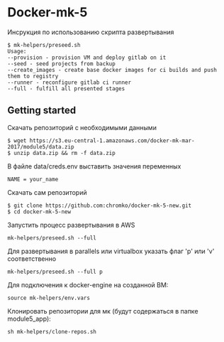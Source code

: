 

# Docker-mk-5

Инсрукция по использованию скрипта развертывания
```
$ mk-helpers/preseed.sh
Usage:
--provision - provision VM and deploy gitlab on it
--seed - seed projects from backup
--create_images - create base docker images for ci builds and push them to registry
--runner - reconfigure gitlab ci runner
--full - fulfill all presented stages
```

## Getting started

Скачать репозиторий с необходимыми данными
```
$ wget https://s3.eu-central-1.amazonaws.com/docker-mk-mar-2017/module5/data.zip
$ unzip data.zip && rm -f data.zip
```
В файле data/creds.env выставить значения переменных
```
NAME = your_name
```
Скачать сам репозиторий
```
$ git clone https://github.com:chromko/docker-mk-5-new.git
$ cd docker-mk-5-new
```

Запустить процесс развертывания в AWS
```
mk-helpers/preseed.sh --full
```
Для развертывания в parallels или virtualbox указать флаг 'p' или 'v' соответственно
```
mk-helpers/preseed.sh --full p
```

Для подключения к docker-engine на созданной ВМ:
```
source mk-helpers/env.vars
```
Клонировать репозитории для мк (будут содержаться в папке module5_app):
```
sh mk-helpers/clone-repos.sh
```

